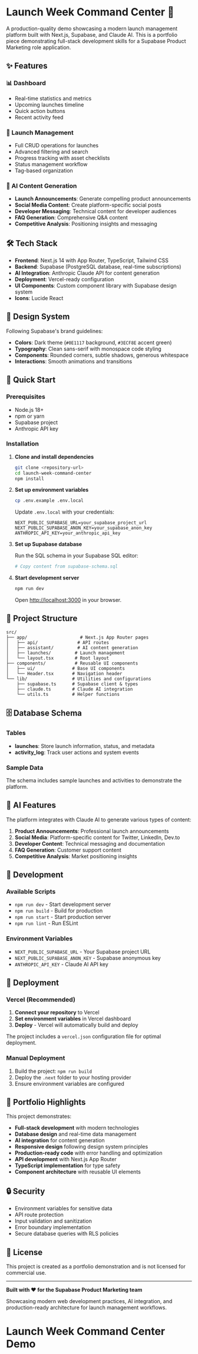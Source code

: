 # Launch Week Command Center 🚀

A production-quality demo showcasing a modern launch management platform built with Next.js, Supabase, and Claude AI. This is a portfolio piece demonstrating full-stack development skills for a Supabase Product Marketing role application.

## ✨ Features

### 📊 Dashboard
- Real-time statistics and metrics
- Upcoming launches timeline
- Quick action buttons
- Recent activity feed

### 🎯 Launch Management
- Full CRUD operations for launches
- Advanced filtering and search
- Progress tracking with asset checklists
- Status management workflow
- Tag-based organization

### 🤖 AI Content Generation
- **Launch Announcements**: Generate compelling product announcements
- **Social Media Content**: Create platform-specific social posts
- **Developer Messaging**: Technical content for developer audiences
- **FAQ Generation**: Comprehensive Q&A content
- **Competitive Analysis**: Positioning insights and messaging

## 🛠 Tech Stack

- **Frontend**: Next.js 14 with App Router, TypeScript, Tailwind CSS
- **Backend**: Supabase (PostgreSQL database, real-time subscriptions)
- **AI Integration**: Anthropic Claude API for content generation
- **Deployment**: Vercel-ready configuration
- **UI Components**: Custom component library with Supabase design system
- **Icons**: Lucide React

## 🎨 Design System

Following Supabase's brand guidelines:
- **Colors**: Dark theme (`#0E1117` background, `#3ECF8E` accent green)
- **Typography**: Clean sans-serif with monospace code styling
- **Components**: Rounded corners, subtle shadows, generous whitespace
- **Interactions**: Smooth animations and transitions

## 🚀 Quick Start

### Prerequisites
- Node.js 18+ 
- npm or yarn
- Supabase project
- Anthropic API key

### Installation

1. **Clone and install dependencies**
   ```bash
   git clone <repository-url>
   cd launch-week-command-center
   npm install
   ```

2. **Set up environment variables**
   ```bash
   cp .env.example .env.local
   ```
   
   Update `.env.local` with your credentials:
   ```env
   NEXT_PUBLIC_SUPABASE_URL=your_supabase_project_url
   NEXT_PUBLIC_SUPABASE_ANON_KEY=your_supabase_anon_key
   ANTHROPIC_API_KEY=your_anthropic_api_key
   ```

3. **Set up Supabase database**
   
   Run the SQL schema in your Supabase SQL editor:
   ```bash
   # Copy content from supabase-schema.sql
   ```

4. **Start development server**
   ```bash
   npm run dev
   ```

   Open [http://localhost:3000](http://localhost:3000) in your browser.

## 📁 Project Structure

```
src/
├── app/                    # Next.js App Router pages
│   ├── api/               # API routes
│   ├── assistant/         # AI content generation
│   ├── launches/         # Launch management
│   └── layout.tsx        # Root layout
├── components/           # Reusable UI components
│   ├── ui/              # Base UI components
│   └── Header.tsx       # Navigation header
└── lib/                 # Utilities and configurations
    ├── supabase.ts      # Supabase client & types
    ├── claude.ts        # Claude AI integration
    └── utils.ts         # Helper functions
```

## 🗄️ Database Schema

### Tables
- **launches**: Store launch information, status, and metadata
- **activity_log**: Track user actions and system events

### Sample Data
The schema includes sample launches and activities to demonstrate the platform.

## 🤖 AI Features

The platform integrates with Claude AI to generate various types of content:

1. **Product Announcements**: Professional launch announcements
2. **Social Media**: Platform-specific content for Twitter, LinkedIn, Dev.to
3. **Developer Content**: Technical messaging and documentation
4. **FAQ Generation**: Customer support content
5. **Competitive Analysis**: Market positioning insights

## 🔧 Development

### Available Scripts
- `npm run dev` - Start development server
- `npm run build` - Build for production
- `npm run start` - Start production server
- `npm run lint` - Run ESLint

### Environment Variables
- `NEXT_PUBLIC_SUPABASE_URL` - Your Supabase project URL
- `NEXT_PUBLIC_SUPABASE_ANON_KEY` - Supabase anonymous key
- `ANTHROPIC_API_KEY` - Claude AI API key

## 🚀 Deployment

### Vercel (Recommended)

1. **Connect your repository** to Vercel
2. **Set environment variables** in Vercel dashboard
3. **Deploy** - Vercel will automatically build and deploy

The project includes a `vercel.json` configuration file for optimal deployment.

### Manual Deployment

1. Build the project: `npm run build`
2. Deploy the `.next` folder to your hosting provider
3. Ensure environment variables are configured

## 🎯 Portfolio Highlights

This project demonstrates:

- **Full-stack development** with modern technologies
- **Database design** and real-time data management
- **AI integration** for content generation
- **Responsive design** following design system principles
- **Production-ready code** with error handling and optimization
- **API development** with Next.js App Router
- **TypeScript implementation** for type safety
- **Component architecture** with reusable UI elements

## 🔒 Security

- Environment variables for sensitive data
- API route protection
- Input validation and sanitization
- Error boundary implementation
- Secure database queries with RLS policies

## 📝 License

This project is created as a portfolio demonstration and is not licensed for commercial use.

---

**Built with ❤️ for the Supabase Product Marketing team**

Showcasing modern web development practices, AI integration, and production-ready architecture for launch management workflows.
# Launch Week Command Center Demo
